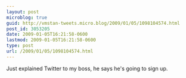 ```yaml
---
layout: post
microblog: true
guid: http://vmstan-tweets.micro.blog/2009/01/05/1098104574.html
post_id: 3053205
date: 2009-01-05T16:21:58-0600
lastmod: 2009-01-05T16:21:58-0600
type: post
url: /2009/01/05/1098104574.html
---
```

Just explained Twitter to my boss, he says he's going to sign up.
